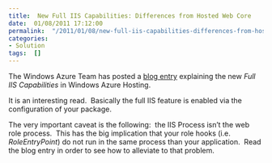 ```yaml
---
title:  New Full IIS Capabilities: Differences from Hosted Web Core
date:  01/08/2011 17:12:00
permalink:  "/2011/01/08/new-full-iis-capabilities-differences-from-hosted-web-core/"
categories:
- Solution
tags:  []
---
```

<p>The Windows Azure Team has posted a <a href="http://blogs.msdn.com/b/windowsazure/archive/2010/12/02/new-full-iis-capabilities-differences-from-hosted-web-core.aspx">blog entry</a> explaining the new <em>Full IIS Capabilities</em> in Windows Azure Hosting.</p>  <p>It is an interesting read.&#160; Basically the full IIS feature is enabled via the configuration of your package.</p>  <p>The very important caveat is the following:&#160; the IIS Process isn’t the web role process.&#160; This has the big implication that your role hooks (i.e. <em>RoleEntryPoint</em>) do not run in the same process than your application.&#160; Read the blog entry in order to see how to alleviate to that problem.</p>